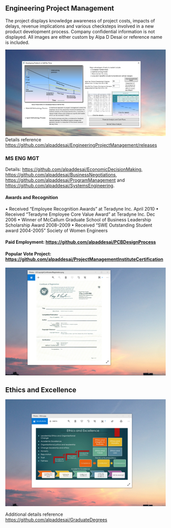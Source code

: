 ## Engineering Project Management 

The project displays knowledge awareness of project costs, impacts of delays, revenue implications and various checksteps involved in a new product development process. Company confidential information is not displayed. All images are either custom by Alpa D Desai or reference name is included. 

![Image of NewProductDevelopmentProcess](DevelopingProductsinHalftheTimeMainWindowOne.png) 
Details reference https://github.com/alpaddesai/EngineeringProjectManagement/releases

### MS ENG MGT
Details: https://github.com/alpaddesai/EconomicDecisionMaking, https://github.com/alpaddesai/BusinessNegotiations, https://github.com/alpaddesai/ProgramManagement and https://github.com/alpaddesai/SystemsEngineering.

#### Awards and Recognition
• Received “Employee Recognition Awards” at Teradyne Inc. April 2010 • Received “Teradyne Employee Core Value Award” at Teradyne Inc. Dec 2006 • Winner of McCallum Graduate School of Business Leadership Scholarship Award 2008–2009 • Received “SWE Outstanding Student award 2004-2005” Society of Women Engineers 

#### Paid Employment: https://github.com/alpaddesai/PCBDesignProcess
#### Popular Vote Project: https://github.com/alpaddesai/ProjectManagementInstituteCertification

![image](USCopyrightCertificate.png)

## Ethics and Excellence
![image](EthicsandExcellence.png)

Additional details reference https://github.com/alpaddesai/GraduateDegrees
